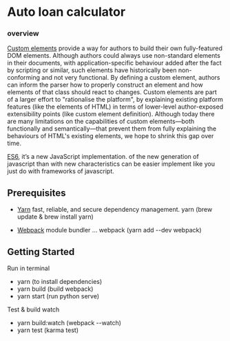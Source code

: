 # Auto loan calculator

### overview
[Custom elements](https://www.w3.org/TR/custom-elements/) provide a way for authors to build their own fully-featured DOM elements. Although authors could always use non-standard elements in their documents, with application-specific behaviour added after the fact by scripting or similar, such elements have historically been non-conforming and not very functional. By defining a custom element, authors can inform the parser how to properly construct an element and how elements of that class should react to changes. Custom elements are part of a larger effort to "rationalise the platform", by explaining existing platform features (like the elements of HTML) in terms of lower-level author-exposed extensibility points (like custom element definition). Although today there are many limitations on the capabilities of custom elements—both functionally and semantically—that prevent them from fully explaining the behaviours of HTML's existing elements, we hope to shrink this gap over time.

[ES6](http://es6-features.org/), it’s a new JavaScript implementation. of the new generation of javascript than with new characteristics can be easier implement like you just do with frameworks of javascript.

## Prerequisites
- [Yarn](https://yarnpkg.com/lang/en/) fast, reliable, and secure dependency management.
yarn (brew update & brew install yarn)

- [Webpack](https://webpack.js.org/) module bundler ...
webpack (yarn add --dev webpack)

## Getting Started

Run in terminal

- yarn (to install dependencies)
- yarn build (build webpack)
- yarn start (run python serve)

Test & build watch

- yarn build:watch (webpack --watch)
- yarn test (karma test)